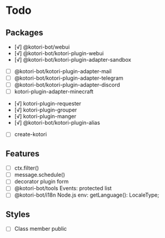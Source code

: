 # Todo

## Packages

- [√] @kotori-bot/webui
- [√] @kotori-bot/kotori-plugin-webui
- [√] @kotori-bot/kotori-plugin-adapter-sandbox
- [ ] @kotori-bot/kotori-plugin-adapter-mail
- [ ] @kotori-bot/kotori-plugin-adapter-telegram
- [ ] @kotori-bot/kotori-plugin-adapter-discord
- [ ] kotori-plugin-adapter-minecraft
- [√] kotori-plugin-requester
- [√] kotori-plugin-grouper
- [√] kotori-plugin-manger
- [√] @kotori-bot/kotori-plugin-alias
- [ ] create-kotori

## Features

- [ ] ctx.filter()
- [ ] message.schedule()
- [ ] decorator plugin form
- [ ] @kotori-bot/tools Events: protected list
- [ ] @kotori-bot/i18n Node.js env: getLanguage(): LocaleType;

## Styles

- [ ] Class member public
